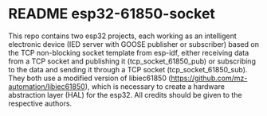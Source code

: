 # README esp32-61850-socket

This repo contains two esp32 projects, each working as an intelligent electronic device (IED server with GOOSE publisher or subscriber) based on the TCP non-blocking socket template from esp-idf, either receiving data from a TCP socket and publishing it (tcp_socket_61850_pub) or subscribing to the data and sending it through a TCP socket (tcp_socket_61850_sub). They both use a modified version of libiec61850 (https://github.com/mz-automation/libiec61850), which is necessary to create a hardware abstraction layer (HAL) for the esp32. All credits should be given to the respective authors.
